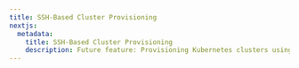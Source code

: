 ```yaml
---
title: SSH-Based Cluster Provisioning
nextjs:
  metadata:
    title: SSH-Based Cluster Provisioning
    description: Future feature: Provisioning Kubernetes clusters using SSH access.
---
```


